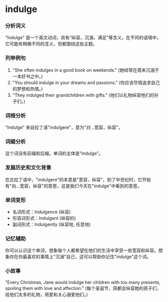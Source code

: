 # indulge

### 分析词义

  

"Indulge" 是一个英文动词，具有“纵容，沉溺，满足”等含义。在不同的语境中，它可能有稍微不同的含义，但都围绕这些主题。

  

### 列举例句

  

1.  "She often indulges in a good book on weekends." (她经常在周末沉溺于一本好书之中。)
2.  "You should indulge in your dreams and passions." (你应该尽情追求自己的梦想和热情。)
3.  "They indulged their grandchildren with gifts." (他们以礼物纵容他们的孙子们。)

  

### 词根分析

  

"Indulge" 来自拉丁语"indulgere"，意为"对…宽容，纵容"。

  

### 词缀分析

  

这个词没有前缀和后缀。单词的主体是“indulge”。

  

### 发展历史和文化背景

  

在古拉丁语中，"indulgere"的本意是"宽容，纵容"，到了中世纪时，它开始有"向…宽容，纵容"的意思，这是我们今天在"indulge"中看到的意思。

  

### 单词变形

  

*   名词形式：Indulgence (纵容)
*   形容词形式：Indulgent (纵容的)
*   副词形式：Indulgently (纵容地, 任意地)

  

### 记忆辅助

  

你可以认识这个单词，想象每个人都希望在他们的生活中享受一些宽容和纵容。想象你在你最喜欢的事情上"沉溺"自己，这可以帮助你记住"indulge"这个词。

  

### 小故事

  

"Every Christmas, Jane would indulge her children with too many presents, spoiling them with love and affection." (每个圣诞节，简都会纵容她的孩子们，给他们太多的礼物，用爱和关心溺爱他们。)
